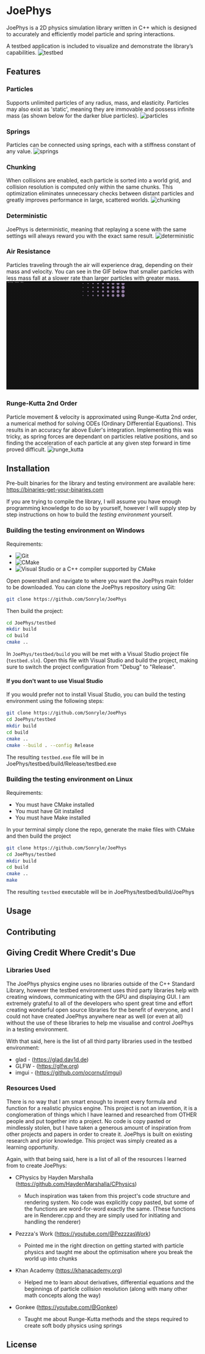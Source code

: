 # JoePhys

JoePhys is a 2D physics simulation library written in C++ which is designed to accurately and efficiently model particle and spring interactions.

A testbed application is included to visualize and demonstrate the library’s capabilities.
![testbed](https://github.com/Sonryle/JoePhys/blob/main/testbed/example_media/JoePhys.gif)

## Features

### Particles
Supports unlimited particles of any radius, mass, and elasticity. Particles may also exist as 'static', meaning they are immovable and possess infinite mass (as shown below for the darker blue particles).
![particles](https://github.com/Sonryle/JoePhys/blob/main/testbed/example_media/Particles.gif)

### Springs
Particles can be connected using springs, each with a stiffness constant of any value.
![springs](https://github.com/Sonryle/JoePhys/blob/main/testbed/example_media/Springs.gif)

### Chunking
When collisions are enabled, each particle is sorted into a world grid, and collision resolution is computed only within the same chunks. This optimization eliminates unnecessary checks between distant particles and greatly improves performance in large, scattered worlds.
![chunking](https://github.com/Sonryle/JoePhys/blob/main/testbed/example_media/Chunking.gif)

### Deterministic
JoePhys is deterministic, meaning that replaying a scene with the same settings will always reward you with the exact same result.
![deterministic](https://github.com/Sonryle/JoePhys/blob/main/testbed/example_media/Deterministic.gif)

### Air Resistance
Particles traveling through the air will experience drag, depending on their mass and velocity. You can see in the GIF below that smaller particles with less mass fall at a slower rate than larger particles with greater mass.
![air_resistance](https://github.com/Sonryle/JoePhys/blob/main/testbed/example_media/Air%20Resistance.gif)

### Runge-Kutta 2nd Order
Particle movement & velocity is approximated using Runge-Kutta 2nd order, a numerical method for solving ODEs (Ordinary Differential Equations). This results in an accuracy far above Euler's integration. Implementing this was tricky, as spring forces are dependant on particles relative positions, and so finding the acceleration of each particle at any given step forward in time proved difficult.
![runge_kutta](https://github.com/Sonryle/JoePhys/blob/main/testbed/example_media/Runge%20Kutta.gif)

## Installation

Pre-built binaries for the library and testing environment are available here: https://binaries-get-your-binaries.com

If you are trying to compile the library, I will assume you have enough programming knowledge to do so by yourself, however I will supply step by step instructions on how to build the *testing environment* yourself.

### Building the testing environment on Windows
Requirements:
* ![Git](https://git-scm.com/downloads)
* ![CMake](https://cmake.org/download)  
* ![Visual Studio](https://visualstudio.microsoft.com/) or a C++ compiler supported by CMake

Open powershell and navigate to where you want the JoePhys main folder to be downloaded. You can clone the JoePhys repository using Git:
```sh
git clone https://github.com/Sonryle/JoePhys
```
Then build the project:
```sh
cd JoePhys/testbed
mkdir build
cd build
cmake ..
```
In `JoePhys/testbed/build` you will be met with a Visual Studio project file (`testbed.sln`). Open this file with Visual Studio and build the project, making sure to switch the project configuration from "Debug" to "Release".

#### If you don't want to use Visual Studio
If you would prefer not to install Visual Studio, you can build the testing environment using the following steps:
```sh
git clone https://github.com/Sonryle/JoePhys
cd JoePhys/testbed
mkdir build
cd build
cmake ..
cmake --build . --config Release
```
The resulting `testbed.exe` file will be in JoePhys/testbed/build/Release/testbed.exe

### Building the testing environment on Linux
Requirements:  
* You must have CMake installed
* You must have Git installed
* You must have Make installed

In your terminal simply clone the repo, generate the make files with CMake and then build the project
```sh
git clone https://github.com/Sonryle/JoePhys
cd JoePhys/testbed
mkdir build
cd build
cmake ..
make
```
The resulting `testbed` executable will be in JoePhys/testbed/build/JoePhys

## Usage

## Contributing

## Giving Credit Where Credit's Due

### Libraries Used

The JoePhys physics engine uses no libraries outside of the C++ Standard Library, however the testbed environment uses third party libraries help with creating windows, communicating with the GPU and displaying GUI. I am extremely grateful to all of the developers who spent great time and effort creating wonderful open source libraries for the benefit of everyone, and I could not have created JoePhys anywhere near as well (or even at all) without the use of these libraries to help me visualise and control JoePhys in a testing environment.

With that said, here is the list of all third party libraries used in the testbed environment:

* glad - (https://glad.dav1d.de)
* GLFW - (https://glfw.org)
* imgui - (https://github.com/ocornut/imgui)

### Resources Used

There is no way that I am smart enough to invent every formula and function for a realistic physics engine. This project is not an invention, it is a conglomeration of things which I have learned and researched from OTHER people and put together into a project. No code is copy pasted or mindlessly stolen, but I have taken a generous amount of inspiration from other projects and papers in order to create it. JoePhys is built on existing research and prior knowledge. This project was simply created as a learning opportunity.

Again, with that being said, here is a list of all of the resources I learned from to create JoePhys:

* CPhysics by Hayden Marshalla (https://github.com/HaydenMarshalla/CPhysics)

  * Much inspiration was taken from this project's code structure and rendering system. No code was explicitly
    copy pasted, but some of the functions are word-for-word exactly the same. (These functions are in Renderer.cpp
    and they are simply used for initiating and handling the renderer)

* Pezzza's Work (https://youtube.com/@PezzzasWork)

  * Pointed me in the right direction on getting started with particle physics and taught me about the optimisation where you break the world up into chunks

* Khan Academy (https://khanacademy.org)

  * Helped me to learn about derivatives, differential equations and the beginnings of particle collision resolution (along with many other math concepts along the way)

* Gonkee (https://youtube.com/@Gonkee)
 
  * Taught me about Runge-Kutta methods and the steps required to create soft body physics using springs

## License


